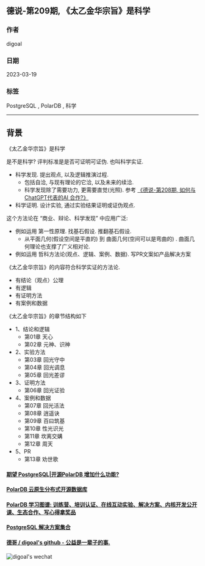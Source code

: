 ## 德说-第209期, 《太乙金华宗旨》是科学    
                                                                      
### 作者                                                
digoal                                                
                                                
### 日期                                                
2023-03-19                                            
                                                
### 标签                                                
PostgreSQL , PolarDB , 科学             
                                                
----                                                
                                                
## 背景     
《太乙金华宗旨》是科学  
  
是不是科学? 评判标准是是否可证明可证伪. 也叫科学实证.   
- 科学发现. 提出观点, 以及逻辑推演过程.   
   - 包括自洽, 与现有理论的它洽, 以及未来的续洽.   
   - 科学发现除了需要功力, 更需要直觉(光照). 参考  [《德说-第208期, 如何与 ChatGPT代表的AI 合作?》](../202303/20230317_01.md)    
- 科学证明. 设计实验, 通过实验结果证明或证伪观点.   
  
这个方法论在 “商业、辩论、科学发现” 中应用广泛:   
- 例如运用 第一性原理. 找基石假设. 推翻基石假设.    
    - 从平面几何(假设空间是平直的) 到 曲面几何(空间可以是弯曲的) . 曲面几何理论也支撑了广义相对论.    
- 例如运用 哲科方法论(观点、逻辑、案例、数据). 写PR文案如产品解决方案  
  
《太乙金华宗旨》的内容符合科学实证的方法论.   
- 有结论（观点）公理  
- 有逻辑  
- 有证明方法  
- 有案例和数据  
  
《太乙金华宗旨》的章节结构如下  
- 1、结论和逻辑  
    - 第01章 天心	  
    - 第02章 元神、识神  
- 2、实验方法  
    - 第03章 回光守中	  
    - 第04章 回光调息  
    - 第05章 回光差谬	  
- 3、证明方法  
    - 第06章 回光证验  
- 4、案例和数据  
    - 第07章 回光活法	  
    - 第08章 逍遥诀  
    - 第09章 百曰筑基	  
    - 第10章 性光识光  
    - 第11章 坎离交媾	  
    - 第12章 周天  
- 5、PR  
    - 第13章 劝世歌  
  
  
  
#### [期望 PostgreSQL|开源PolarDB 增加什么功能?](https://github.com/digoal/blog/issues/76 "269ac3d1c492e938c0191101c7238216")
  
  
#### [PolarDB 云原生分布式开源数据库](https://github.com/ApsaraDB "57258f76c37864c6e6d23383d05714ea")
  
  
#### [PolarDB 学习图谱: 训练营、培训认证、在线互动实验、解决方案、内核开发公开课、生态合作、写心得拿奖品](https://www.aliyun.com/database/openpolardb/activity "8642f60e04ed0c814bf9cb9677976bd4")
  
  
#### [PostgreSQL 解决方案集合](../201706/20170601_02.md "40cff096e9ed7122c512b35d8561d9c8")
  
  
#### [德哥 / digoal's github - 公益是一辈子的事.](https://github.com/digoal/blog/blob/master/README.md "22709685feb7cab07d30f30387f0a9ae")
  
  
![digoal's wechat](../pic/digoal_weixin.jpg "f7ad92eeba24523fd47a6e1a0e691b59")
  
